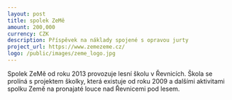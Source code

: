 ```yaml
---
layout: post
title: spolek ZeMě
amount: 200,000
currency: CZK
description: Příspěvek na náklady spojené s opravou jurty
project_url: https://www.zemezeme.cz/
logo: /public/images/zeme_logo.jpg
---
```


Spolek ZeMě od roku 2013 provozuje lesní školu v Řevnicích. Škola se prolíná s projektem školky, která existuje od roku 2009 a dalšími aktivitami spolku Země na
pronajaté louce nad Řevnicemi pod lesem. 

